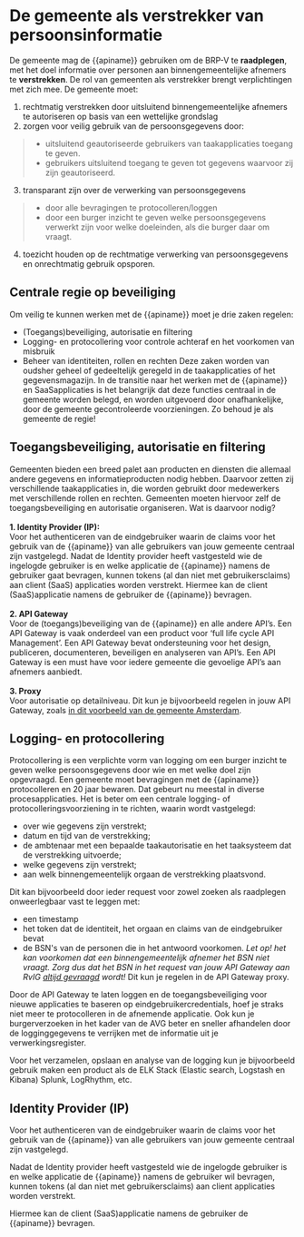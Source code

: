 # De gemeente als verstrekker van persoonsinformatie  

De gemeente mag de {{apiname}} gebruiken om de BRP-V te **raadplegen**, met het doel informatie over personen aan binnengemeentelijke afnemers te **verstrekken**. De rol van gemeenten als verstrekker brengt verplichtingen met zich mee. De gemeente moet:
1. rechtmatig verstrekken door uitsluitend binnengemeentelijke afnemers te autoriseren op basis van een wettelijke grondslag
2. zorgen voor veilig gebruik van de persoonsgegevens door:
> - uitsluitend geautoriseerde gebruikers van taakapplicaties toegang te geven.
> - gebruikers uitsluitend toegang te geven tot gegevens waarvoor zij zijn geautoriseerd.
3.  transparant zijn over de verwerking van persoonsgegevens
> - door alle bevragingen te protocolleren/loggen
> - door een burger inzicht te geven welke persoonsgegevens verwerkt zijn voor welke doeleinden, als die burger daar om vraagt.
4.  toezicht houden op de rechtmatige verwerking van persoonsgegevens en onrechtmatig gebruik opsporen.

## Centrale regie op beveiliging
Om veilig te kunnen werken met de {{apiname}} moet je drie zaken regelen:
- (Toegangs)beveiliging, autorisatie en filtering
- Logging- en protocollering voor controle achteraf en het voorkomen van misbruik
- Beheer van identiteiten, rollen en rechten 
Deze zaken worden van oudsher geheel of gedeeltelijk geregeld in de taakapplicaties of het gegevensmagazijn. In de transitie naar het werken met de {{apiname}} en SaaSapplicaties is het belangrijk dat deze functies centraal in de gemeente worden belegd, en worden uitgevoerd door onafhankelijke, door de gemeente gecontroleerde voorzieningen. Zo behoud je als gemeente de regie! 

## Toegangsbeveiliging, autorisatie en filtering
Gemeenten bieden een breed palet aan producten en diensten die allemaal andere gegevens en informatieproducten nodig hebben. Daarvoor zetten zij verschillende taakapplicaties in, die worden gebruikt door medewerkers met verschillende rollen en rechten. Gemeenten moeten hiervoor zelf de toegangsbeveiliging en autorisatie organiseren. Wat is daarvoor nodig?   
<Br>
**1. Identity Provider (IP):**   
Voor het authenticeren van de eindgebruiker waarin de claims voor het gebruik van de {{apiname}} van alle gebruikers van jouw gemeente centraal zijn vastgelegd. Nadat de Identity provider heeft vastgesteld wie de ingelogde gebruiker is en welke applicatie de {{apiname}} namens de gebruiker gaat bevragen, kunnen tokens (al dan niet met gebruikersclaims) aan client (SaaS) applicaties worden verstrekt. Hiermee kan de client (SaaS)applicatie namens de gebruiker de {{apiname}} bevragen.  
<Br>
**2. API Gateway**  
Voor de (toegangs)beveiliging van de {{apiname}} en alle andere API’s. Een API Gateway is vaak onderdeel van een product voor ‘full life cycle API Management’. Een API Gateway bevat ondersteuning voor het design, publiceren, documenteren, beveiligen en analyseren van API’s. Een API Gateway is een must have voor iedere gemeente die gevoelige API’s aan afnemers aanbiedt.   
<Br>
**3. Proxy**  
Voor autorisatie op detailniveau. Dit kun je bijvoorbeeld regelen in jouw API Gateway, zoals [in dit voorbeeld van de gemeente Amsterdam](https://github.com/Amsterdam/haal-centraal-proxy).

## Logging- en protocollering
Protocollering is een verplichte vorm van logging om een burger inzicht te geven welke persoonsgegevens door wie en met welke doel zijn opgevraagd. Een gemeente moet bevragingen met de {{apiname}} protocolleren en 20 jaar bewaren. Dat gebeurt nu meestal in diverse procesapplicaties. Het is beter om een centrale logging- of protocolleringsvoorziening in te richten, waarin wordt vastgelegd:
-	over wie gegevens zijn verstrekt;
-	datum en tijd van de verstrekking;
-	de ambtenaar met een bepaalde taakautorisatie en het taaksysteem dat de verstrekking uitvoerde;
-	welke gegevens zijn verstrekt;
-	aan welk binnengemeentelijk orgaan de verstrekking plaatsvond.

Dit kan bijvoorbeeld door ieder request voor zowel zoeken als raadplegen onweerlegbaar vast te leggen met:
- een timestamp
- het token dat de identiteit, het orgaan en claims van de eindgebruiker bevat
- de BSN's van de personen die in het antwoord voorkomen. *Let op! het kan voorkomen dat een binnengemeentelijk afnemer het BSN niet vraagt. Zorg dus dat het BSN in het request van jouw API Gateway aan RvIG [altijd gevraagd](./how-tos/personen-response-filteren) wordt!* Dit kun je regelen in de API Gateway proxy.

Door de API Gateway te laten loggen en de toegangsbeveiliging voor nieuwe applicaties te baseren op eindgebruikercredentials, hoef je straks niet meer te protocolleren in de afnemende applicatie. Ook kun je burgerverzoeken in het kader van de AVG beter en sneller afhandelen door de logginggegevens te verrijken met de informatie uit je verwerkingsregister.

Voor het verzamelen, opslaan en analyse van de logging kun je bijvoorbeeld gebruik maken een product als de ELK Stack (Elastic search, Logstash en Kibana) Splunk, LogRhythm, etc.

## Identity Provider (IP)
Voor het authenticeren van de eindgebruiker waarin de claims voor het gebruik van de {{apiname}} van alle gebruikers van jouw gemeente centraal zijn vastgelegd.

Nadat de Identity provider heeft vastgesteld wie de ingelogde gebruiker is en welke applicatie de {{apiname}} namens de gebruiker wil bevragen, kunnen tokens (al dan niet met gebruikersclaims) aan client applicaties worden verstrekt.

Hiermee kan de client (SaaS)applicatie namens de gebruiker de {{apiname}} bevragen.

